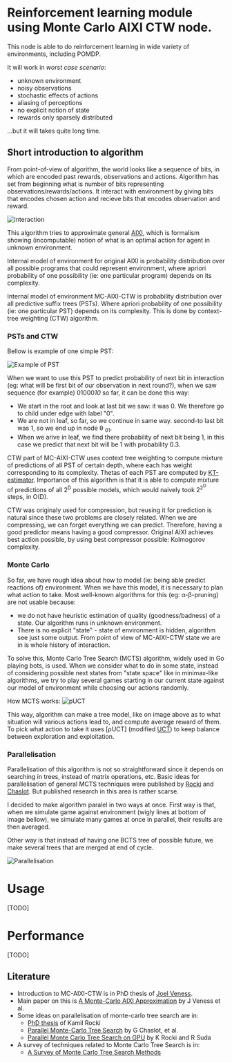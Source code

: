 # Reinforcement learning module using Monte Carlo AIXI CTW node.

This node is able to do reinforcement learning in wide variety of environments, including  POMDP.

It will work in *worst case scenario*:
* unknown environment
* noisy observations
* stochastic effects of actions
* aliasing of perceptions
* no explicit notion of state
* rewards only sparsely distributed

...but it will takes quite long time.

[kt]: https://en.wikipedia.org/wiki/Krichevsky%E2%80%93Trofimov_estimator
[AIXI]: http://www.hutter1.net/ai/aixigentle.pdf
[pUCT]: http://jveness.info/publications/nips2010%20-%20pomcp.pdf
[UCT]: http://www.sztaki.hu/~szcsaba/papers/ecml06.pdf

## Short introduction to algorithm

From point-of-view of algorithm, the world looks like a sequence of bits, in which are encoded past rewards, observations and actions. Algorithm has set from beginning what is number of bits representing observations/rewards/actions. It interact with environment by giving bits that encodes chosen action and recieve bits that encodes observation and reward.

![interaction](http://i.imgur.com/vxavfqf.jpg)

This algorithm tries to approximate general [AIXI], which is formalism showing (incomputable) notion of what is an optimal action for agent in unknown environment.

Internal model of environment for original AIXI is probability distribution over all possible programs that could represent environment, where apriori probability of one possibility (ie: one particular program) depends on its complexity.

Internal model of environment MC-AIXI-CTW is probability distribution over all predictive suffix trees (PSTs). Where apriori probability of one possibility (ie: one particular PST) depends on its complexity. This is done by context-tree weighting (CTW)
algorithm.

### PSTs and CTW
Bellow is example of one simple PST:

![Example of PST](http://i.imgur.com/jNDnV3p.png)

When we want to use this PST to predict probability of next bit in interaction (eg: what will be first bit of our observation in next round?), when we saw sequence (for example) 01000*10* so far, it can be done this way:

- We start in the root and look at last bit we saw: it was 0. We therefore go to child under edge with label "0". 
- We are not in leaf, so far, so we continue in same way. second-to last bit was 1, so we end up in node  θ <sub>01</sub>.
- When we arive in leaf, we find there probability of next bit being 1, in this case we predict that next bit will be 1 with probability 0.3.

CTW part of MC-AIXI-CTW uses context tree weighting to compute mixture of predictions of all PST of certain depth, where each has weight corresponding to its complexity. Thetas of each PST are computed by [KT-estimator][kt]. Importance of this algorithm is that it is able to compute mixture of predictions of all 2<sup>D</sup> possible models, which would naively took 2<sup>2<sup>D</sup></sup> steps, in O(D).

CTW was originaly used for compression, but reusing it for prediction is natural since these two problems are closely related. When we are compressing, we can forget everything we can predict. Therefore, having a good predictor means having a good compressor. Original AIXI achieves best action possible, by using best compressor possible: Kolmogorov complexity.

### Monte Carlo
So far, we have rough idea about how to model (ie: being able predict reactions of) environment. When we have this model, it is necessary to plan what action to take.  Most well-known algorithms for this (eg: α-β-pruning) are not usable because:

- we do not have heuristic estimation of quality (goodness/badness) of a state. Our algorithm runs in unknown environment.
- There is no explicit "state" - state of environment is hidden, algorithm see just some output. From point of view of MC-AIXI-CTW state we are in is whole history of interaction.

To solve this, Monte Carlo Tree Search (MCTS) algorithm, widely used in Go playing bots, is used. When we consider what to do in some state, instead of considering possible next states from "state space" like in minimax-like algorithms, we try to play several games starting in our current state against our model of environment while choosing our actions randomly.

How MCTS works:
![pUCT](http://i.imgur.com/1h3Funl.png)

This way, algorithm can make a tree model, like on image above as to what situation will various actions lead to, and compute average reward of them. To pick what action to take it uses [ρUCT] (modified [UCT]) to keep balance between exploration and exploitation.



### Parallelisation
Parallelisation of this algorithm is not so straightforward since it depends on searching in trees, instead of matrix operations, etc. Basic ideas for parallelisation of general MCTS techniques were published by [Rocki][rockipaper] and [Chaslot][parmcts]. But published research in this area is rather scarse.

I decided to make algorithm paralel in two ways at once. First way is that, when we simulate game against environment (wigly lines at bottom of image bellow), we simulate many games at once in parallel, their results are then averaged.

Other way is that instead of having one BCTS tree of possible future, we make several trees that are merged at end of cycle.

![Parallelisation](http://i.imgur.com/T2AqbzE.jpg)

# Usage
[TODO]

# Performance
[TODO]

[jvPhD]: http://jveness.info/publications/veness_phd_thesis_final.pdf
[mcaixictw]: https://www.jair.org/media/3125/live-3125-5397-jair.pdf
[rockiThesis]: http://olab.is.s.u-tokyo.ac.jp/~kamil.rocki/phd_thesis.pdf
[parmcts]: https://dke.maastrichtuniversity.nl/m.winands/documents/multithreadedMCTS2.pdf
[rockipaper]: http://olab.is.s.u-tokyo.ac.jp/~kamil.rocki/rocki_scai11.pdf
[mcsurvey]: http://ieeexplore.ieee.org/xpls/abs_all.jsp?arnumber=6145622&tag=1


## Literature
- Introduction to MC-AIXI-CTW is in PhD thesis of [Joel Veness][jvPhd].
- Main paper on this is [A Monte-Carlo AIXI Approximation][mcaixictw] by J Veness et al.
- Some ideas on parallelisation of monte-carlo tree search are in:
    - [PhD thesis][rockiThesis] of Kamil Rocki
    - [Parallel Monte-Carlo Tree Search][parmcts] by G Chaslot, et al.
    - [Parallel Monte Carlo Tree Search on GPU][rockipaper] by K Rocki and R Suda
- A survey of techniques related to Monte Carlo Tree Search is in:
  - [A Survey of Monte Carlo Tree Search Methods][mcsurvey]

